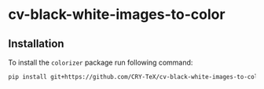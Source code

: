 # cv-black-white-images-to-color

## Installation

To install the `colorizer` package run following command:

```bash
pip install git+https://github.com/CRY-TeX/cv-black-white-images-to-color.git@package#egg=colorizer
```
